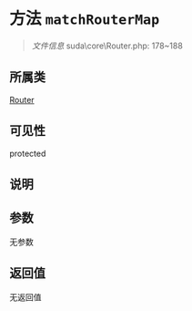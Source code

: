 # 方法 `matchRouterMap`

> *文件信息* suda\core\Router.php: 178~188

## 所属类 

[Router](../Router.md)

## 可见性

 protected 

## 说明



## 参数


无参数


## 返回值

无返回值
